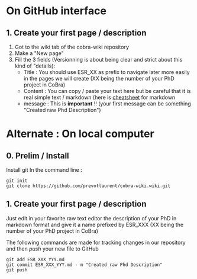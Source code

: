  
 # On GitHub interface
 
 ## 1. Create your first page / description
 
 1. Got to the wiki tab of the cobra-wiki repository
 2. Make a "New page"
 3. Fill the 3 fields (Versionning is about being clear and strict about this kind of "details):
    - Title : You should use ESR_XX as prefix to navigate later more easily in the pages we will create (XX being the number of your PhD project in CoBra)
    - Content : You can copy / paste your text here but be careful that it is real simple text / markdown  (here is [cheatsheet](https://guides.github.com/pdfs/markdown-cheatsheet-online.pdf) for markdown 
    - message : This is **important** !! (your first message can be something "Created raw Phd Description")
 
  
 # Alternate : On local computer

 ## 0. Prelim / Install

 Install git
 In the command line :
 
```
git init
git clone https://github.com/prevotlaurent/cobra-wiki.wiki.git
``` 

 ## 1. Create your first page / description

Just edit in your favorite raw text editor the description of your PhD in markdown format and give it a name prefixed by ESR_XXX (XX being the number of your PhD project in CoBra)

The following commands are made for tracking changes in our repository and then *push* your new file to GitHub

```
git add ESR_XXX_YYY.md
git commit ESR_XXX_YYY.md - m "Created raw Phd Description"
git push
``` 


